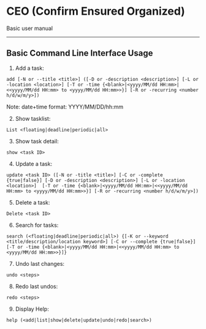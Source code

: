 # CEO (Confirm Ensured Organized)

Basic user manual

---

Basic Command Line Interface Usage
------

 1. Add a task:
 
 `add [-N or --title <title>] ([-D or -description <description>] [-L or -location <location>] [-T or -time {<blank>|<yyyy/MM/dd HH:mm>|<<yyyy/MM/dd HH:mm> to <yyyy/MM/dd HH:mm>>}] [-R or -recurring <number h/d/w/m/y>])`
 
 Note: date+time format: YYYY/MM/DD/hh:mm
 
 2. Show tasklist:
 
 `List <floating|deadline|periodic|all>`
 
 3. Show task detail:
 
 `show <task ID>`
 
 4. Update a task:
 
 `update <task ID> ([-N or -title <title>] [-C or -complete {true|false}] [-D or -description <description>] [-L or -location <location>]  [-T or -time {<blank>|<yyyy/MM/dd HH:mm>|<<yyyy/MM/dd HH:mm> to <yyyy/MM/dd HH:mm>>}] [-R or -recurring <number h/d/w/m/y>])`
 
 5. Delete a task:
 
 `Delete <task ID>`
 
 6. Search for tasks:
 
 `search (<floating|deadline|periodic|all>) {[-K or --keyword <title/description/location keyword>] [-C or --complete {true|false}] [-T or -time {<blank>|<yyyy/MM/dd HH:mm>|<<yyyy/MM/dd HH:mm> to <yyyy/MM/dd HH:mm>>}]}`
 
 7. Undo last changes:
 
 `undo <steps>`
 
 8. Redo last undos:
 
 `redo <steps>`
 
 9. Display Help:
 
 `help (<add|list|show|delete|update|undo|redo|search>)`

